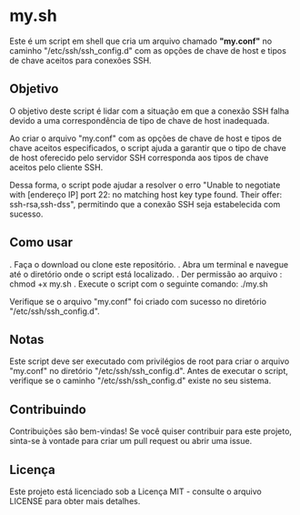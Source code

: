# my.sh

Este é um script em shell que cria um arquivo chamado **"my.conf"** no caminho "/etc/ssh/ssh_config.d" com as opções de chave de host e tipos de chave aceitos para conexões SSH.

## Objetivo
O objetivo deste script é lidar com a situação em que a conexão SSH falha devido a uma correspondência de tipo de chave de host inadequada.

Ao criar o arquivo "my.conf" com as opções de chave de host e tipos de chave aceitos especificados, o script ajuda a garantir que o tipo de chave de host oferecido pelo servidor SSH corresponda aos tipos de chave aceitos pelo cliente SSH.

Dessa forma, o script pode ajudar a resolver o erro "Unable to negotiate with [endereço IP] port 22: no matching host key type found. Their offer: ssh-rsa,ssh-dss", permitindo que a conexão SSH seja estabelecida com sucesso.

## Como usar

. Faça o download ou clone este repositório.
. Abra um terminal e navegue até o diretório onde o script está localizado.
. Der permissão ao arquivo : chmod +x my.sh
. Execute o script com o seguinte comando: ./my.sh

 
Verifique se o arquivo "my.conf" foi criado com sucesso no diretório "/etc/ssh/ssh_config.d".

## Notas

Este script deve ser executado com privilégios de root para criar o arquivo "my.conf" no diretório "/etc/ssh/ssh_config.d".
Antes de executar o script, verifique se o caminho "/etc/ssh/ssh_config.d" existe no seu sistema.

## Contribuindo

Contribuições são bem-vindas! Se você quiser contribuir para este projeto, sinta-se à vontade para criar um pull request ou abrir uma issue.

## Licença
Este projeto está licenciado sob a Licença MIT - consulte o arquivo LICENSE para obter mais detalhes.

